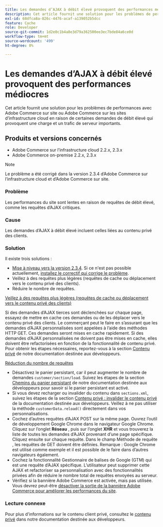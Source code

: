 ```yaml
---
title: Les demandes d’AJAX à débit élevé provoquent des performances médiocres
description: Cet article fournit une solution pour les problèmes de performances avec Adobe Commerce sur site ou Adobe Commerce sur les sites d’infrastructure cloud en raison de certaines demandes de débit élevé qui provoquent une charge et un trafic de serveur importants.
exl-id: 68dfca8a-826c-4476-acaf-a139052b5dcc
feature: Cache
role: Developer
source-git-commit: 1d2e0c1b4a8e3d79a362500ee3ec7bde84a6ce0d
workflow-type: tm+mt
source-wordcount: '499'
ht-degree: 0%

---
```


# Les demandes d’AJAX à débit élevé provoquent des performances médiocres

Cet article fournit une solution pour les problèmes de performances avec Adobe Commerce sur site ou Adobe Commerce sur les sites d’infrastructure cloud en raison de certaines demandes de débit élevé qui provoquent une charge et un trafic de serveur importants.

## Produits et versions concernés

* Adobe Commerce sur l’infrastructure cloud 2.2.x, 2.3.x
* Adobe Commerce on-premise 2.2.x, 2.3.x

>[!NOTE]
>
>Le problème a été corrigé dans la version 2.3.4 d’Adobe Commerce sur l’infrastructure cloud et d’Adobe Commerce sur site.

### Problème

Les performances du site sont lentes en raison de requêtes de débit élevé, comme les requêtes d’AJAX critiques.

### Cause

Les demandes d’AJAX à débit élevé incluent celles liées au contenu privé des clients.

### Solution

Il existe trois solutions :

* [Mise à niveau vers la version 2.3.4](https://devdocs.magento.com/cloud/project/project-upgrade.html). Si ce n&#39;est pas possible actuellement, [installez le correctif qui corrige le problème](/help/troubleshooting/known-issues-patches-attached/performance-issues-caused-by-excessive-ajax-requests.md).
* Veillez à des requêtes plus légères (requêtes de cache ou déplacement vers le contenu privé des clients).
* Réduire le nombre de requêtes.

<u>Veillez à des requêtes plus légères (requêtes de cache ou déplacement vers le contenu privé des clients)</u>

Si des demandes d’AJAX tierces sont déclenchées sur chaque page, essayez de mettre en cache ces demandes ou de les déplacer vers le contenu privé des clients. Le commerçant peut le faire en s’assurant que les demandes d’AJAX personnalisées sont appelées à l’aide des méthodes HTTP GET. Ces demandes seront mises en cache rapidement. Si des demandes d’AJAX personnalisées ne doivent pas être mises en cache, elles doivent être refactorisées en fonction de la fonctionnalité de contenu privé. Pour obtenir les étapes nécessaires, reportez-vous à la section [Contenu privé](https://devdocs.magento.com/guides/v2.3/extension-dev-guide/cache/page-caching/private-content.html) de notre documentation destinée aux développeurs.

<u>Réduction du nombre de requêtes</u>

* Désactivez le panier persistant, car il peut augmenter le nombre de demandes `customer/section/load`. Suivez les étapes de la section [Chemins du panier persistant](https://devdocs.magento.com/guides/v2.3/config-guide/prod/config-reference-most.html#persistent-shopping-cart-paths) de notre documentation destinée aux développeurs pour savoir si le panier persistant est activé.
* Si vous devez recharger ou invalider du contenu dans `sections.xml`, suivez les étapes de la section [Contenu privé : invalider le contenu privé](https://devdocs.magento.com/guides/v2.3/extension-dev-guide/cache/page-caching/private-content.html#invalidate-private-content) de la documentation destinée aux développeurs. Veillez à ne pas utiliser la méthode `customerData.reload()` directement dans vos personnalisations.
* Cochez d’autres requêtes d’AJAX POST sur la même page. Ouvrez l’outil de développement Google Chrome dans le navigateur Google Chrome. Cliquez sur l’onglet **Réseau** , puis sur l’onglet **XHR** et vous trouverez la liste de toutes les demandes d’AJAX provenant d’une page spécifique. Cliquez ensuite sur chaque requête. Dans le champ Méthode de requête , les requêtes de GET doivent être définies. Remarque : Google Chrome est utilisé comme exemple et il est possible de le faire dans d’autres navigateurs également.
* Cochez la fonctionnalité Gestionnaire de balises de Google (GTM) qui est une requête d’AJAX spécifique. L’utilisateur peut supprimer cette AJAX et refactoriser sa personnalisation avec des fonctionnalités privées afin de réduire le nombre total de requêtes envoyées au serveur.
* Vérifiez si la bannière Adobe Commerce est activée, mais pas utilisée. Vous devrez peut-être [désactiver la sortie de la bannière Adobe Commerce pour améliorer les performances du site](/help/troubleshooting/miscellaneous/disable-magento-banner-output-to-improve-site-performance.md).

### Lecture connexe

Pour plus d’informations sur le contenu client privé, consultez le [contenu privé](https://devdocs.magento.com/guides/v2.3/extension-dev-guide/cache/page-caching/private-content.html?itm_source=devdocs&amp;itm_medium=search_page&amp;itm_campaign=federated_search&amp;itm_term=ajax%20requests) dans notre documentation destinée aux développeurs.

